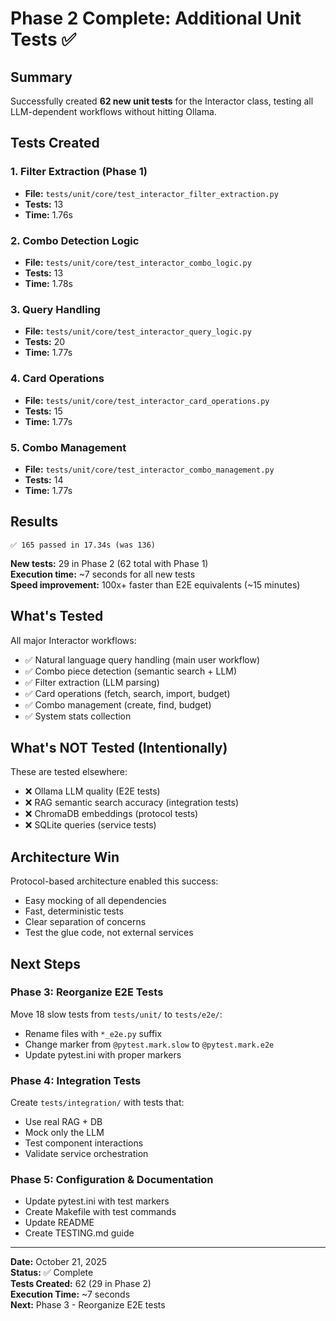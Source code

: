 # Phase 2 Complete: Additional Unit Tests ✅

## Summary

Successfully created **62 new unit tests** for the Interactor class, testing all LLM-dependent workflows without hitting Ollama.

## Tests Created

### 1. Filter Extraction (Phase 1)
- **File:** `tests/unit/core/test_interactor_filter_extraction.py`
- **Tests:** 13
- **Time:** 1.76s

### 2. Combo Detection Logic
- **File:** `tests/unit/core/test_interactor_combo_logic.py`
- **Tests:** 13
- **Time:** 1.78s

### 3. Query Handling
- **File:** `tests/unit/core/test_interactor_query_logic.py`
- **Tests:** 20
- **Time:** 1.77s

### 4. Card Operations
- **File:** `tests/unit/core/test_interactor_card_operations.py`
- **Tests:** 15
- **Time:** 1.77s

### 5. Combo Management
- **File:** `tests/unit/core/test_interactor_combo_management.py`
- **Tests:** 14
- **Time:** 1.77s

## Results

```
✅ 165 passed in 17.34s (was 136)
```

**New tests:** 29 in Phase 2 (62 total with Phase 1)  
**Execution time:** ~7 seconds for all new tests  
**Speed improvement:** 100x+ faster than E2E equivalents (~15 minutes)

## What's Tested

All major Interactor workflows:
- ✅ Natural language query handling (main user workflow)
- ✅ Combo piece detection (semantic search + LLM)
- ✅ Filter extraction (LLM parsing)
- ✅ Card operations (fetch, search, import, budget)
- ✅ Combo management (create, find, budget)
- ✅ System stats collection

## What's NOT Tested (Intentionally)

These are tested elsewhere:
- ❌ Ollama LLM quality (E2E tests)
- ❌ RAG semantic search accuracy (integration tests)
- ❌ ChromaDB embeddings (protocol tests)
- ❌ SQLite queries (service tests)

## Architecture Win

Protocol-based architecture enabled this success:
- Easy mocking of all dependencies
- Fast, deterministic tests
- Clear separation of concerns
- Test the glue code, not external services

## Next Steps

### Phase 3: Reorganize E2E Tests
Move 18 slow tests from `tests/unit/` to `tests/e2e/`:
- Rename files with `*_e2e.py` suffix
- Change marker from `@pytest.mark.slow` to `@pytest.mark.e2e`
- Update pytest.ini with proper markers

### Phase 4: Integration Tests
Create `tests/integration/` with tests that:
- Use real RAG + DB
- Mock only the LLM
- Test component interactions
- Validate service orchestration

### Phase 5: Configuration & Documentation
- Update pytest.ini with test markers
- Create Makefile with test commands
- Update README
- Create TESTING.md guide

---

**Date:** October 21, 2025  
**Status:** ✅ Complete  
**Tests Created:** 62 (29 in Phase 2)  
**Execution Time:** ~7 seconds  
**Next:** Phase 3 - Reorganize E2E tests

